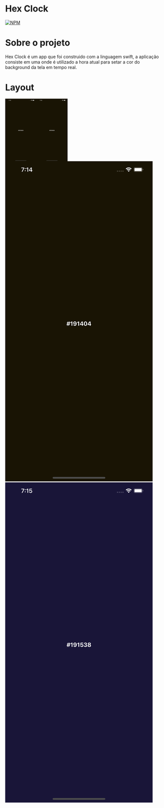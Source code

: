 # Hex Clock
[![NPM](https://img.shields.io/npm/l/react)](https://github.com/Gustavo-Gabriel/HexClock/blob/master/LICENSE)

# Sobre o projeto
Hex Clock é um app que foi construido com a linguagem swift, a aplicação consiste em uma onde é utilizado a hora atual para setar a cor do background da tela em tempo real.

# Layout
<a href="url"><img src="https://github.com/Gustavo-Gabriel/HexClock/blob/master/Assets/antes.png" align="left" height="200" width="100" ></a>
<a href="url"><img src="https://github.com/Gustavo-Gabriel/HexClock/blob/master/Assets/antes.png" align="left" height="200" width="100" ></a>
![Mobile 1](https://github.com/Gustavo-Gabriel/HexClock/blob/master/Assets/antes.png) ![Mobile 1](https://github.com/Gustavo-Gabriel/HexClock/blob/master/Assets/depois.png)
